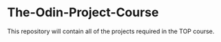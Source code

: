 # The-Odin-Project-Course
This repository will contain all of the projects required in the TOP course.
